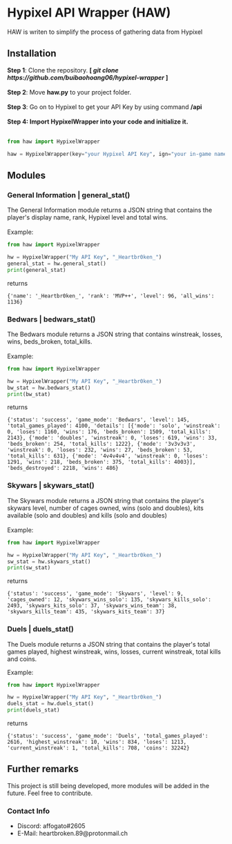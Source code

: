 # Hypixel API Wrapper (HAW)
HAW is writen to simplify the process of gathering data from Hypixel

<h2>Installation</h2>
<b>Step 1</b>: Clone the repository. <b>[<i> git clone https://github.com/buibaohoang06/hypixel-wrapper </i>]</b><br><br>
<b>Step 2</b>: Move <b>haw.py</b> to your project folder.<br><br>
<b>Step 3</b>: Go on to Hypixel to get your API Key by using command <b>/api</b><br><br>
<b>Step 4: Import HypixelWrapper into your code and initialize it.</b><br><br>

```python
from haw import HypixelWrapper

haw = HypixelWrapper(key="your Hypixel API Key", ign="your in-game name")
```

<h2>Modules</h2>
<h3>General Information | general_stat()</h3>
The General Information module returns a JSON string that contains the player's display name, rank, Hypixel level and total wins.
<br><br>
Example: 

```python
from haw import HypixelWrapper

hw = HypixelWrapper("My API Key", "_Heartbr0ken_")
general_stat = hw.general_stat()
print(general_stat)
```
returns

```
{'name': '_Heartbr0ken_', 'rank': 'MVP++', 'level': 96, 'all_wins': 1136}
```

<h3>Bedwars | bedwars_stat()</h3>
The Bedwars module returns a JSON string that contains winstreak, losses, wins, beds_broken, total_kills.
<br><br>
Example: 

```python
from haw import HypixelWrapper

hw = HypixelWrapper("My API Key", "_Heartbr0ken_")
bw_stat = hw.bedwars_stat()
print(bw_stat)
```

returns

```
{'status': 'success', 'game_mode': 'Bedwars', 'level': 145, 'total_games_played': 4100, 'details': [{'mode': 'solo', 'winstreak': 0, 'loses': 1160, 'wins': 176, 'beds_broken': 1509, 'total_kills': 2143}, {'mode': 'doubles', 'winstreak': 0, 'loses': 619, 'wins': 33, 'beds_broken': 254, 'total_kills': 1222}, {'mode': '3v3v3v3', 'winstreak': 0, 'loses': 232, 'wins': 27, 'beds_broken': 53, 'total_kills': 631}, {'mode': '4v4v4v4', 'winstreak': 0, 'loses': 1291, 'wins': 218, 'beds_broken': 375, 'total_kills': 4003}], 'beds_destroyed': 2218, 'wins': 486}
```

<h3>Skywars | skywars_stat()</h3>
The Skywars module returns a JSON string that contains the player's skywars level, number of cages owned, wins (solo and doubles), kits available (solo and doubles) and kills (solo and doubles)
<br><br>
Example: 

```python
from haw import HypixelWrapper

hw = HypixelWrapper("My API Key", "_Heartbr0ken_")
sw_stat = hw.skywars_stat()
print(sw_stat)
```

returns

```
{'status': 'success', 'game_mode': 'Skywars', 'level': 9, 'cages_owned': 12, 'skywars_wins_solo': 135, 'skywars_kills_solo': 2493, 'skywars_kits_solo': 37, 'skywars_wins_team': 38, 'skywars_kills_team': 435, 'skywars_kits_team': 37}
```


<h3>Duels | duels_stat()</h3>
The Duels module returns a JSON string that contains the player's total games played, highest winstreak, wins, losses, current winstreak, total kills and coins.

Example: 

```python
from haw import HypixelWrapper

hw = HypixelWrapper("My API Key", "_Heartbr0ken_")
duels_stat = hw.duels_stat()
print(duels_stat)
```

returns

```
{'status': 'success', 'game_mode': 'Duels', 'total_games_played': 2616, 'highest_winstreak': 10, 'wins': 834, 'loses': 1213, 'current_winstreak': 1, 'total_kills': 708, 'coins': 32242}
```

<h2>Further remarks</h2>
This project is still being developed, more modules will be added in the future. Feel free to contribute.

<h3>Contact Info</h3>
<ul>
<li>Discord: affogato#2605</li>
<li>E-Mail: heartbroken.89@protonmail.ch</li>
</ul>

